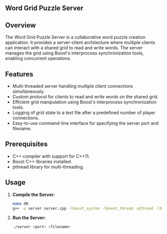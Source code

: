 ## Word Grid Puzzle Server
## Overview

The Word Grid Puzzle Server is a collaborative word puzzle creation application. It provides a server-client architecture where multiple clients can interact with a shared grid to read and write words. The server manages the grid using Boost's interprocess synchronization tools, enabling concurrent operations.

## Features

- Multi-threaded server handling multiple client connections simultaneously.
- Custom protocol for clients to read and write words on the shared grid.
- Efficient grid manipulation using Boost's interprocess synchronization tools.
- Logging of grid state to a text file after a predefined number of player connections.
- Easy-to-use command-line interface for specifying the server port and filename.

## Prerequisites

- C++ compiler with support for C++11.
- Boost C++ libraries installed.
- pthread library for multi-threading.

## Usage

1. **Compile the Server:**
   ```bash
   make OR
   g++ -o server server.cpp -lboost_system -lboost_thread -pthread -lboost_iostreams
2. **Run the Server:**
   ```bash
   ./server <port> <filename>